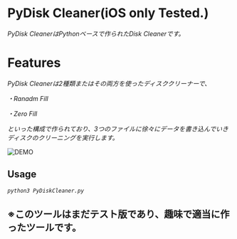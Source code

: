 # PyDisk Cleaner(iOS only Tested.)
*PyDisk CleanerはPythonベースで作られたDisk Cleanerです。*

# Features
*PyDisk Cleanerは2種類またはその両方を使ったディスククリーナーで、*

*・Ranadm Fill*

*・Zero Fill*

*といった構成で作られており、3つのファイルに徐々にデータを書き込んでいきディスクのクリーニングを実行します。*

![DEMO](https://raw.githubusercontent.com/CrossDarkrix/PyDiskSpaceCleaner/main/ScreenShot/PyDiskCleanner-DEMO.gif)
## Usage
*`python3 PyDiskCleaner.py`*

## ※このツールはまだテスト版であり、趣味で適当に作ったツールです。

